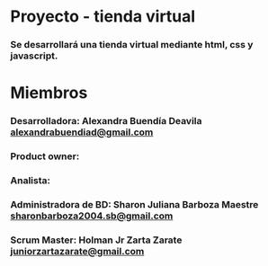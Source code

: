 # Proyecto - tienda virtual
### Se desarrollará una tienda virtual mediante html, css y javascript.
# Miembros
### Desarrolladora: Alexandra Buendía Deavila alexandrabuendiad@gmail.com
### Product owner:
### Analista:
### Administradora de BD: Sharon Juliana Barboza Maestre sharonbarboza2004.sb@gmail.com 
### Scrum Master: Holman Jr Zarta Zarate juniorzartazarate@gmail.com
